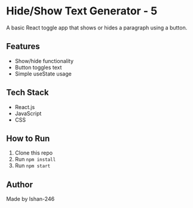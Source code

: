 # Hide/Show Text Generator - 5

A basic React toggle app that shows or hides a paragraph using a button.

##  Features
- Show/hide functionality
- Button toggles text
- Simple useState usage

##  Tech Stack
- React.js
- JavaScript
- CSS

##  How to Run
1. Clone this repo
2. Run `npm install`
3. Run `npm start`

##  Author
Made by Ishan-246
